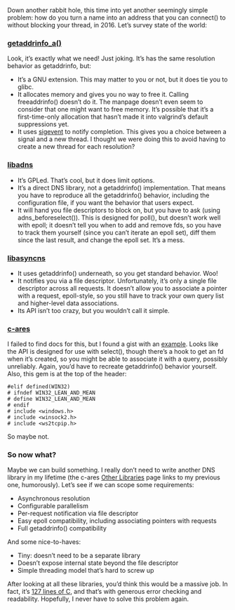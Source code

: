 <!--# set var="title" value="Asynchronous name resolution in C" -->
<!--# set var="date" value="March 1, 2016" -->

<!--# include file="include/top.html" -->

Down another rabbit hole, this time into yet another seemingly simple problem: how do you turn a name into an address that you can connect() to without blocking your thread, in 2016. Let’s survey state of the world:

### [getaddrinfo\_a()](http://man7.org/linux/man-pages/man3/getaddrinfo_a.3.html)

Look, it’s exactly what we need! Just joking. It’s has the same resolution behavior as getaddrinfo, but:

* It’s a GNU extension. This may matter to you or not, but it does tie you to glibc.
* It allocates memory and gives you no way to free it. Calling freeaddrinfo() doesn’t do it. The manpage doesn’t even seem to consider that one might want to free memory. It’s possible that it’s a first-time-only allocation that hasn’t made it into valgrind’s default suppressions yet.
* It uses [sigevent](http://man7.org/linux/man-pages/man7/sigevent.7.html) to notify completion. This gives you a choice between a signal and a new thread. I thought we were doing this to avoid having to create a new thread for each resolution?

### [libadns](http://www.gnu.org/software/adns/)

* It’s GPLed. That’s cool, but it does limit options.
* It’s a direct DNS library, not a getaddrinfo() implementation. That means you have to reproduce all the getaddrinfo() behavior, including the configuration file, if you want the behavior that users expect.
* It will hand you file descriptors to block on, but you have to ask (using adns\_beforeselect()). This is designed for poll(), but doesn’t work well with epoll; it doesn’t tell you when to add and remove fds, so you have to track them yourself (since you can’t iterate an epoll set), diff them since the last result, and change the epoll set. It’s a mess.

### [libasyncns](http://0pointer.de/lennart/projects/libasyncns/)

* It uses getaddrinfo() underneath, so you get standard behavior. Woo!
* It notifies you via a file descriptor. Unfortunately, it’s only a single file descriptor across all requests. It doesn’t allow you to associate a pointer with a request, epoll-style, so you still have to track your own query list and higher-level data associations.
* Its API isn’t too crazy, but you wouldn’t call it simple.

### [c-ares](http://c-ares.haxx.se/)

I failed to find docs for this, but I found a gist with an [example](https://gist.github.com/mopemope/992777). Looks like the API is designed for use with select(), though there’s a hook to get an fd when it’s created, so you might be able to associate it with a query, possibly unreliably. Again, you’d have to recreate getaddrinfo() behavior yourself. Also, this gem is at the top of the header:

    #elif defined(WIN32)
    # ifndef WIN32_LEAN_AND_MEAN
    # define WIN32_LEAN_AND_MEAN
    # endif
    # include <windows.h>
    # include <winsock2.h>
    # include <ws2tcpip.h>

So maybe not.

### So now what?

Maybe we can build something. I really don’t need to write another DNS library in my lifetime (the c-ares [Other Libraries](http://c-ares.haxx.se/otherlibs.html) page links to my previous one, humorously). Let’s see if we can scope some requirements:

* Asynchronous resolution
* Configurable parallelism
* Per-request notification via file descriptor
* Easy epoll compatibility, including associating pointers with requests
* Full getaddrinfo() compatibility

And some nice-to-haves:

* Tiny: doesn’t need to be a separate library
* Doesn’t expose internal state beyond the file descriptor
* Simple threading model that’s hard to screw up

After looking at all these libraries, you’d think this would be a massive job. In fact, it’s [127 lines of C](https://github.com/flamingcowtv/asyncaddrinfo/blob/master/asyncaddrinfo.c), and that’s with generous error checking and readability. Hopefully, I never have to solve this problem again.

<!--# include file="include/bottom.html" -->
